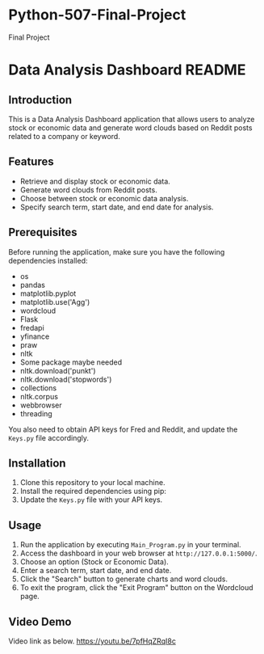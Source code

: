 # Python-507-Final-Project
Final Project
# Data Analysis Dashboard README

## Introduction
This is a Data Analysis Dashboard application that allows users to analyze stock or economic data and generate word clouds based on Reddit posts related to a company or keyword.

## Features
- Retrieve and display stock or economic data.
- Generate word clouds from Reddit posts.
- Choose between stock or economic data analysis.
- Specify search term, start date, and end date for analysis.


## Prerequisites
Before running the application, make sure you have the following dependencies installed:
- os
- pandas
- matplotlib.pyplot
- matplotlib.use('Agg')
- wordcloud
- Flask
- fredapi
- yfinance
- praw
- nltk
- Some package maybe needed
- nltk.download('punkt')
- nltk.download('stopwords')
- collections
- nltk.corpus
- webbrowser
- threading

You also need to obtain API keys for Fred and Reddit, and update the `Keys.py` file accordingly.

## Installation
1. Clone this repository to your local machine.
2. Install the required dependencies using pip:
3. Update the `Keys.py` file with your API keys.

## Usage
1. Run the application by executing `Main_Program.py` in your terminal.
2. Access the dashboard in your web browser at `http://127.0.0.1:5000/`.
3. Choose an option (Stock or Economic Data).
4. Enter a search term, start date, and end date.
5. Click the "Search" button to generate charts and word clouds.
6. To exit the program, click the "Exit Program" button on the Wordcloud page.

## Video Demo
Video link as below.
https://youtu.be/7pfHqZRqI8c

